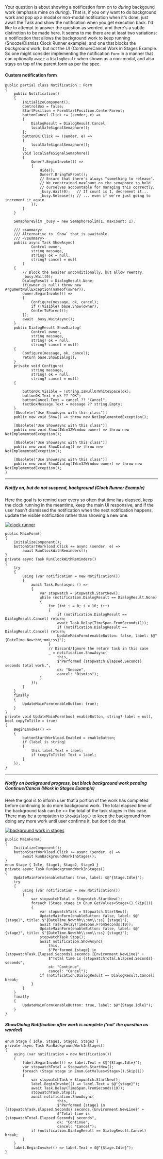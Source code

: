 Your question is about showing a notification form on to _during_ backgound work (emphasis mine on _during_). That is, if you only want to do background work and pop up a modal or non-modal notification when it's done, just await the Task and show the notification when you get execution back. I'd like to attempt to answer the question as worded, and there's a subtle distinction to be made here. It seems to me there are at least two variations: a notification that allows the background work to keep running (Snooze/Dismiss Clock Runner example), and one that blocks the _background_ work, but not the UI (Continue/Cancel Work in Stages Example. So one might consider implementing the notification `Form` in a manner that can optionally `await` a `DialogResult` when shown as a non-modal, and also stays on top of the parent form as per the spec.

#### Custom notification form
```
public partial class Notification : Form
{
    public Notification()
    {
        InitializeComponent();
        ControlBox = false;
        StartPosition = FormStartPosition.CenterParent;
        buttonCancel.Click += (sender, e) =>
        {
            DialogResult = DialogResult.Cancel;
            localSafeSignalSemaphore();
        };
        buttonOK.Click += (sender, e) =>
        {
            localSafeSignalSemaphore();
        };
        void localSafeSignalSemaphore()
        {
            Owner?.BeginInvoke(() =>
            {
                Hide();
                Owner?.BringToFront();
                // Ensure that there's always "something to release".
                // We constrained maxCount on the semaphore to hold
                // ourselves accountable for managing this correctly.
                _busy.Wait(0);   // If count is 1, decrement it...
                _busy.Release(); // ... even if we're just going to increment it again.
            });
        }
    }

    SemaphoreSlim _busy = new SemaphoreSlim(1, maxCount: 1);

    /// <summary>
    /// Alternative to `Show` that is awaitable.
    /// </summary>
    public async Task ShowAsync(
            Control owner, 
            string message,
            string? ok = null,
            string? cancel = null
        )
    {
        // Block the awaiter unconditionally, but allow reentry.
        _busy.Wait(0);
        DialogResult = DialogResult.None;
        if(owner is null) throw new ArgumentNullException(nameof(owner));
        owner.BeginInvoke(() =>
        {
            Configure(message, ok, cancel);
            if (!Visible) base.Show(owner);
            CenterToParent();
        });
        await _busy.WaitAsync();
    }
    public DialogResult ShowDialog(
            Control owner,
            string message,
            string? ok = null,
            string? cancel = null)
    {
        Configure(message, ok, cancel);
        return base.ShowDialog();
    }
    private void Configure(
            string message,
            string? ok = null,
            string? cancel = null)
    {

        buttonOK.Visible = !string.IsNullOrWhiteSpace(ok);
        buttonOK.Text = ok ?? "OK";
        buttonCancel.Text = cancel ?? "Cancel";
        textBoxMessage.Text = message ?? string.Empty;
    }
    [Obsolete("Use ShowAsync with this class")]
    public new void Show() => throw new NotImplementedException();
    
    [Obsolete("Use ShowAsync with this class")]
    public new void Show(IWin32Window owner) => throw new NotImplementedException();

    [Obsolete("Use ShowAsync with this class")]
    public new void ShowDialog() => throw new NotImplementedException();

    [Obsolete("Use ShowAsync with this class")]
    public new void ShowDialog(IWin32Window owner) => throw new NotImplementedException();
}
```

___

##### Notify on, but do not suspend, background (Clock Runner Example)

Here the goal is to remind user every so often that time has elapsed, keep the clock running in the meantime, keep the main UI responsive, and if the user hasn't dismissed the notification when the next notification happens, update the visible notification rather than showing a new one.

[![clock runner][1]][1]

```
public MainForm()
{
    InitializeComponent();
    buttonStartWorkload.Click += async (sender, e) =>
        await RunClockWithReminders();
}
private async Task RunClockWithReminders()
{
    try
    {
        using (var notification = new Notification())
        {
            await Task.Run(async () =>
            {
                var stopwatch = Stopwatch.StartNew();
                while (notification.DialogResult == DialogResult.None)
                {
                    for (int i = 0; i < 10; i++)
                    {
                        if (notification.DialogResult == DialogResult.Cancel) return;
                        await Task.Delay(TimeSpan.FromSeconds(1));
                        if (notification.DialogResult == DialogResult.Cancel) return;
                        UpdateMainForm(enableButton: false, label: $@"{DateTime.Now:hh\:mm\:ss}");
                    }
                    // Discard/Ignore the return task in this case
                    _ = notification.ShowAsync(
                        this,
                        $"Performed {stopwatch.Elapsed.Seconds} seconds total work.",
                        ok: "Snooze",
                        cancel: "Dismiss");
                }
            });
        }
    }
    finally
    {
        UpdateMainForm(enableButton: true);
    }
}
private void UpdateMainForm(bool enableButton, string? label = null, bool copyToTitle = true)
{
    BeginInvoke(() =>
    {
        buttonStartWorkload.Enabled = enableButton;
        if (label is string)
        {
            this.label.Text = label;
            if (copyToTitle) Text = label;
        }
    });
}
```

___


##### Notify on background progress, but block background work pending Continue/Cancel (Work in Stages Example)

Here the goal is to inform user that a portion of the work has completed before continuing to do more background work. The total elapsed time of the background task can be >> the total of the task stages in this case. There may be a temptation to `ShowDialog()` to keep the background from doing any more work until user confirms it, but don't do that.

[![background work in stages][2]][2]

```
public MainForm()
{
    InitializeComponent();
    buttonStartWorkload.Click += async (sender, e) =>
        await RunBackgroundWorkInStages();
}
enum Stage { Idle, Stage1, Stage2, Stage3 }
private async Task RunBackgroundWorkInStages()
{
    UpdateMainForm(enableButton: true, label: $@"{Stage.Idle}");
    try
    {
        using (var notification = new Notification())
        {
            var stopwatchTotal = Stopwatch.StartNew();
            foreach (Stage stage in Enum.GetValues<Stage>().Skip(1))
            {
                var stopwatchTask = Stopwatch.StartNew();
                UpdateMainForm(enableButton: false, label: $@"{stage}", title: $"{DateTime.Now:hh\\:mm\\:ss} {stage}");
                await Task.Delay(TimeSpan.FromSeconds(10));
                UpdateMainForm(enableButton: false, label: $@"{stage}", title: $"{DateTime.Now:hh\\:mm\\:ss} {stage}");
                stopwatchTask.Stop();
                await notification.ShowAsync(
                    this,
                    $"Performed {stage} in {stopwatchTask.Elapsed.Seconds} seconds.{Environment.NewLine}" +
                    $"Total time is {stopwatchTotal.Elapsed.Seconds} seconds",
                    ok: "Continue",
                    cancel: "Cancel");
                if (notification.DialogResult == DialogResult.Cancel) break;
            }
        }
    }
    finally
    {
        UpdateMainForm(enableButton: true, label: $@"{Stage.Idle}");
    }
}
```

##### ShowDialog Notification _after_ work is complete ('not' the question as worded)

```
enum Stage { Idle, Stage1, Stage2, Stage3 }
private async Task RunBackgroundWorkInStages()
{
    using (var notification = new Notification())
    {
        label.BeginInvoke(() => label.Text = $@"{Stage.Idle}");
        var stopwatchTotal = Stopwatch.StartNew();
        foreach (Stage stage in Enum.GetValues<Stage>().Skip(1))
        {
            var stopwatchTask = Stopwatch.StartNew();
            label.BeginInvoke(() => label.Text = $@"{stage}");
            await Task.Delay(TimeSpan.FromSeconds(10));
            stopwatchTask.Stop();
            await notification.ShowAsync(
                        this,
                        $"Performed {stage} in {stopwatchTask.Elapsed.Seconds} seconds.{Environment.NewLine}" +
                        $"Total time is {stopwatchTotal.Elapsed.Seconds} seconds",
                        ok: "Continue",
                        cancel: "Cancel");
            if (notification.DialogResult == DialogResult.Cancel) break;
        }
    }
    label.BeginInvoke(() => label.Text = $@"{Stage.Idle}");
}
```


  [1]: https://i.sstatic.net/lGUMIcu9.png
  [2]: https://i.sstatic.net/YF7s8Xsx.png